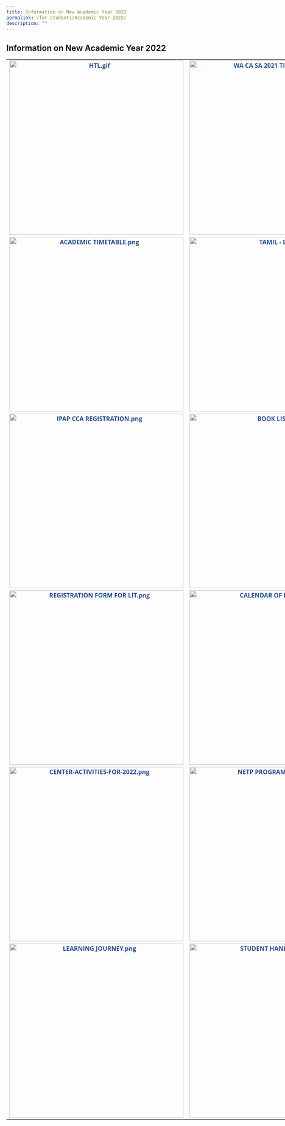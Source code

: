```yaml
---
title: Information on New Academic Year 2022
permalink: /for-students/Academic-Year-2022/
description: ""
---
```

## Information on New Academic Year 2022

<table style="width: 924px; table-layout: fixed; color: rgb(0, 0, 0); font-family: &quot;Open Sans&quot;, sans-serif; font-size: 16px; font-style: normal; font-variant-ligatures: normal; font-variant-caps: normal; font-weight: 400; letter-spacing: normal; orphans: 2; text-align: start; text-transform: none; white-space: normal; widows: 2; word-spacing: 0px; -webkit-text-stroke-width: 0px; text-decoration-thickness: initial; text-decoration-style: initial; text-decoration-color: initial;" class="has-fixed-layout"><tbody><tr><td style="text-align: center; word-break: break-word;" data-align="center" class="has-text-align-center"><a style="color: rgb(35, 78, 149); font-weight: bold; text-decoration: none;" target="_blank" href="https://uptlc.moe.edu.sg/wp-content/uploads/2022/09/HTL-Reg-Form-2023.pdf" rel="noreferrer noopener"><img style="height: auto !important; width: 457px;" alt="HTL.gif" src="https://uptlc.moe.edu.sg/wp-content/uploads/2021/11/HTL.gif"></a></td><td style="text-align: center; word-break: break-word;" data-align="center" class="has-text-align-center"><a style="color: rgb(35, 78, 149); font-weight: bold; text-decoration: none;" rel="noopener noreferrer" target="_blank" href="https://uptlc.moe.edu.sg/for-students/exam-time-table/"><img style="height: auto !important; width: 457px;" alt="WA CA  SA 2021 TIMETABLE.png" src="https://uptlc.moe.edu.sg/wp-content/uploads/2022/01/WA-CA-SA-2022-TIMETABLE.png"></a></td></tr><tr><td style="text-align: center; word-break: break-word;" data-align="center" class="has-text-align-center"><a style="color: rgb(35, 78, 149); font-weight: bold; text-decoration: none;" rel="noopener noreferrer" target="_blank" href="https://uptlc.moe.edu.sg/wp-content/uploads/2022/01/Academic_TimeTable_2022.pdf"><img style="height: auto !important; width: 457px;" alt="ACADEMIC TIMETABLE.png" src="https://uptlc.moe.edu.sg/wp-content/uploads/2021/11/ACADEMIC-TIMETABLE.png"></a></td><td style="text-align: center; word-break: break-word;" data-align="center" class="has-text-align-center"><a style="color: rgb(35, 78, 149); font-weight: bold; text-decoration: none;" rel="noreferrer noopener" target="_blank" href="https://uptlc.moe.edu.sg/wp-content/uploads/2022/09/2023-Form-A-TLB.pdf"><img style="height: auto !important; width: 457px;" alt="TAMIL - B.png" src="https://uptlc.moe.edu.sg/wp-content/uploads/2021/11/TAMIL-B.png"></a></td></tr><tr><td style="text-align: center; word-break: break-word;" data-align="center" class="has-text-align-center"><a style="color: rgb(35, 78, 149); font-weight: bold; text-decoration: none;" rel="noopener noreferrer" target="_blank" href="https://uptlc.moe.edu.sg/for-students/indian-performing-arts-programme/ipap/"><img style="height: auto !important; width: 457px;" alt="IPAP CCA REGISTRATION.png" src="https://uptlc.moe.edu.sg/wp-content/uploads/2021/11/IPAP-CCA-REGISTRATION.png"></a></td><td style="text-align: center; word-break: break-word;" data-align="center" class="has-text-align-center"><a style="color: rgb(35, 78, 149); font-weight: bold; text-decoration: none;" rel="noopener noreferrer" target="_blank" href="https://uptlc.moe.edu.sg/wp-content/uploads/2021/12/Book-list-2022.pdf"><img style="height: auto !important; width: 457px;" alt="BOOK LIST.png" src="https://uptlc.moe.edu.sg/wp-content/uploads/2021/11/BOOK-LIST.png"></a></td></tr><tr><td style="text-align: center; word-break: break-word;" data-align="center" class="has-text-align-center"><a style="color: rgb(35, 78, 149); font-weight: bold; text-decoration: none;" rel="noreferrer noopener" target="_blank" href="https://uptlc.moe.edu.sg/wp-content/uploads/2022/09/Lit-Application-Form-at-UPTLC-2023.pdf"><img style="height: auto !important; width: 457px;" alt="REGISTRATION FORM FOR LIT.png" src="https://uptlc.moe.edu.sg/wp-content/uploads/2021/11/REGISTRATION-FORM-FOR-LIT.png"></a></td><td style="text-align: center; word-break: break-word;" data-align="center" class="has-text-align-center"><a style="color: rgb(35, 78, 149); font-weight: bold; text-decoration: none;" rel="noopener noreferrer" target="_blank" href="https://uptlc.moe.edu.sg/wp-content/uploads/2021/12/COE-2022_Public.pdf"><img style="height: auto !important; width: 457px;" alt="CALENDAR OF EVENTS.png" src="https://uptlc.moe.edu.sg/wp-content/uploads/2021/11/CALENDAR-OF-EVENTS.png"></a></td></tr><tr><td style="text-align: center; word-break: break-word;" data-align="center" class="has-text-align-center"><a style="color: rgb(35, 78, 149); font-weight: bold; text-decoration: none;" rel="noopener noreferrer" target="_blank" href="https://uptlc.moe.edu.sg/wp-content/uploads/2021/12/Centre-Activities-for-2022.pdf"><img style="height: auto !important; width: 457px;" alt="CENTER-ACTIVITIES-FOR-2022.png" src="https://uptlc.moe.edu.sg/wp-content/uploads/2021/12/CENTER-ACTIVITIES-FOR-2022.png"></a></td><td style="text-align: center; word-break: break-word;" data-align="center" class="has-text-align-center"><a style="color: rgb(35, 78, 149); font-weight: bold; text-decoration: none;" rel="noopener noreferrer" target="_blank" href="https://uptlc.moe.edu.sg/for-students/netp-programme-and-scholarship/"><img style="height: auto !important; width: 457px;" alt="NETP PROGRAMME and.png" src="https://uptlc.moe.edu.sg/wp-content/uploads/2021/11/NETP-PROGRAMME-and.png"></a></td></tr><tr><td style="text-align: center; word-break: break-word;" data-align="center" class="has-text-align-center"><a style="color: rgb(35, 78, 149); font-weight: bold; text-decoration: none;" rel="noopener noreferrer" target="_blank" href="https://uptlc.moe.edu.sg/wp-content/uploads/2021/11/2020_LJ-_Dates_for-UPTLC-WEB_Formt-2__HOD.pdf"><img style="height: auto !important; width: 457px;" alt="LEARNING JOURNEY.png" src="https://uptlc.moe.edu.sg/wp-content/uploads/2021/11/LEARNING-JOURNEY.png"></a></td><td style="text-align: center; word-break: break-word;" data-align="center" class="has-text-align-center"><a style="color: rgb(35, 78, 149); font-weight: bold; text-decoration: none;" rel="noopener noreferrer" target="_blank" href="https://uptlc.moe.edu.sg/publication/student-handbook/student-handbook/"><img style="height: auto !important; width: 457px;" alt="STUDENT HANDBOOK.png" src="https://uptlc.moe.edu.sg/wp-content/uploads/2021/11/STUDENT-HANDBOOK.png"></a></td></tr></tbody></table>
